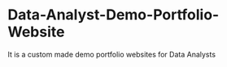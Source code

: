 # Data-Analyst-Demo-Portfolio-Website
It is a custom made demo portfolio  websites for Data Analysts
